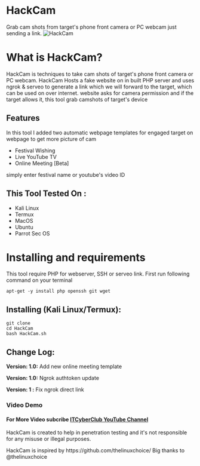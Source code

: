# HackCam
Grab cam shots from target's phone front camera or PC webcam just sending a link.
![HackCam](https://techchip.net/wp-content/uploads/2020/04/HackCam.jpg)

# What is HackCam?
<p>HackCam is techniques to take cam shots of target's phone front camera or PC webcam. HackCam Hosts a fake website on in built PHP server and uses ngrok & serveo to generate a link which we will forward to the target, which can be used on over internet. website asks for camera permission and if the target allows it, this tool grab camshots of target's device</p>

## Features
<p>In this tool I added two automatic webpage templates for engaged target on webpage to get more picture of cam</p>
<ul>
  <li>Festival Wishing</li>
  <li>Live YouTube TV</li>
   <li>Online Meeting [Beta]</li>
</ul>
<p>simply enter festival name or youtube's video ID</p>

## This Tool Tested On :
<ul>
  <li>Kali Linux</li>
  <li>Termux</li>
  <li>MacOS</li>
  <li>Ubuntu</li>
  <li>Parrot Sec OS</li>
</ul>

# Installing and requirements
<p>This tool require PHP for webserver, SSH or serveo link. First run following command on your terminal</p>

```
apt-get -y install php openssh git wget
```

## Installing (Kali Linux/Termux):

```
git clone 
cd HackCam
bash HackCam.sh
```

## Change Log:

<p><b>Version: 1.0:</b> Add new online meeting template</p>
<p><b>Version: 1.0:</b> Ngrok authtoken update</p>
<p><b>Version: 1  :</b> Fix ngrok direct link</p>

### Video Demo

#### For More Video subcribe <a href="https://www.youtube.com/channel/UCz0kcxxp9gRbjnSZc7ID0SA">ITCyberClub YouTube Channel</a>
<p>HackCam is created to help in penetration testing and it's not responsible for any misuse or illegal purposes.</p>
<p>HackCam is inspired by https://github.com/thelinuxchoice/ Big thanks to @thelinuxchoice</p>
